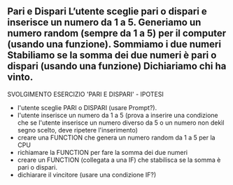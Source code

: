 Pari e Dispari
L’utente sceglie pari o dispari e inserisce un numero da 1 a 5.
Generiamo un numero random (sempre da 1 a 5) per il computer (usando una funzione).
Sommiamo i due numeri
Stabiliamo se la somma dei due numeri è pari o dispari (usando una funzione)
Dichiariamo chi ha vinto.
-------------------------------------------------------------
SVOLGIMENTO ESERCIZIO 'PARI E DISPARI' - IPOTESI

- l'utente sceglie PARI o DISPARI (usare Prompt?).
- l'utente inserisce un numero da 1 a 5 (prova a inserire una condizione che se l'utente inserisce un numero diverso da 5 o un numero non dekìl segno scelto, deve ripetere l'inserimento)
- creare una FUNCTION che genera un numero random da 1 a 5 per la CPU
- richiamare la FUNCTION per fare la somma dei due numeri
- creare un FUNCTION (collegata a una IF) che stabilisca se la somma è pari o dispari.
- dichiarare il vincitore (usare una condizione IF?)